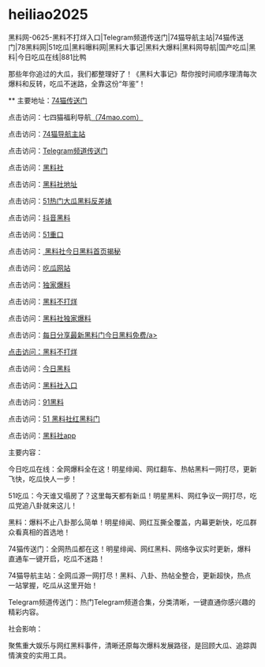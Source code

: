 # heiliao2025
黑料网-0625-黑料不打烊入口|Telegram频道传送门|74猫导航主站|74猫传送门|78黑料网|51吃瓜|黑料曝料网|黑料大事记|黑料大爆料|黑料网导航|国产吃瓜|黑料|今日吃瓜在线|881比鸭

那些年你追过的大瓜，我们都整理好了！《黑料大事记》帮你按时间顺序理清每次爆料和反转，吃瓜不迷路，全靠这份“年鉴”！

** 主要地址：<a href="https://74mao.com/">74猫传送门</a>

点击访问：七四猫福利导航<a href="https://74mao.com/">（74mao.com）</a>

点击访问：<a href="https://74mao.com/">74猫导航主站</a>

点击访问：<a href="https://74mao.com/">Telegram频道传送门</a>

点击访问：<a href="https://hl428.pages.dev/">黑料社</a>

点击访问：<a href="https://cg47-01.pages.dev/">黑料社地址</a>

点击访问：<a href="https://hl411.pages.dev/">51热门大瓜黑料反差婊</a>

点击访问：<a href="https://hl393.pages.dev/">抖音黑料</a>

点击访问：<a href="https://cg33-1.pages.dev/">51重口</a>

点击访问：<a href="https://hl434.pages.dev/"> 黑料社今日黑料首页揭秘</a>

点击访问：<a href="https://cg81-01.pages.dev/">吃瓜网站</a>

点击访问：<a href="https://hl435.pages.dev/">独家爆料</a>

点击访问：<a href="https://hl407.pages.dev/">黑料不打烊</a>

点击访问：<a href="https://hl417.pages.dev/">黑料社独家爆料</a>

点击访问：<a href="https://hl419.pages.dev/">每日分享最新黑料门今日黑料免费/a>

点击访问：<a href="https://hl450.pages.dev/">黑料不打烊</a>

点击访问：<a href="https://hl456.pages.dev/">今日黑料</a>

点击访问：<a href="https://hl445.pages.dev/">黑料社入口</a>

点击访问：<a href="https://cg55-6.pages.dev/">91黑料</a>

点击访问：<a href="https://hl441.pages.dev/">51 黑料社红黑料门 </a>

点击访问：<a href="https://hl438.pages.dev/">黑料社app</a>

主要内容：

今日吃瓜在线：全网爆料全在这！明星绯闻、网红翻车、热帖黑料一网打尽，更新飞快，吃瓜快人一步！

51吃瓜：今天谁又塌房了？这里每天都有新瓜！明星黑料、网红争议一网打尽，吃瓜党追八卦就来这儿！

黑料：爆料不止八卦那么简单！明星绯闻、网红互撕全覆盖，内幕更新快，吃瓜群众看真相的首选地！

74猫传送门：全网热瓜都在这！明星绯闻、网红黑料、网络争议实时更新，爆料直通车一键开启，吃瓜不迷路！

74猫导航主站：全网瓜源一网打尽！黑料、八卦、热帖全整合，更新超快，热点一站掌握，吃瓜从这里开始！

Telegram频道传送门：热门Telegram频道合集，分类清晰，一键直通你感兴趣的精彩内容。

社会影响：

聚焦重大娱乐与网红黑料事件，清晰还原每次爆料发展路径，是回顾大瓜、追踪舆情演变的实用工具。

<span style="display:none;">[Canonical link](https://github.com/kkk20250625/kkk5）</span>
